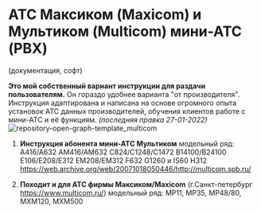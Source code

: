 # АТС Максиком (Maxicom) и Мультиком (Multicom) мини-АТС (PBX)
(документация, софт)

**Это мой собственный вариант инструкции для раздачи пользователям.**
Он гораздо удобнее варианта "от производителя".
Инструкция адаптирована и написана на основе огромного опыта установок АТС данных производителей, обучения клиентов работе с мини-АТС и её функциям.
_(последняя правка 27-01-2022)_![repository-open-graph-template_multicom](https://user-images.githubusercontent.com/81390857/151264579-4b9d3375-402b-408b-b2d2-0045c6295094.png)

1) **Инструкция абонента мини-АТС Мультиком** модельный ряд:
A416/A632 AM416/AM632
C824/C1248/C1472
B14100/B24100
E106/E208/E312
EM208/EM312
F632
G1260 и IS60
H312
https://web.archive.org/web/20071018050446/http://multicom.spb.ru/

2) **Походит и для АТС фирмы Максиком/Maxicom** (г.Санкт-петербург https://www.multicom.ru/)
 модельный ряд: MP11, MP35, MP48/80, MXM120, MXM500

